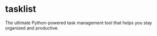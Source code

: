 # tasklist
The ultimate Python-powered task management tool that helps you stay organized and productive.
